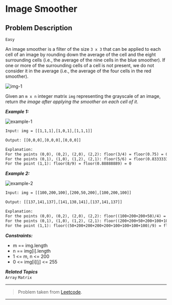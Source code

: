 # Image Smoother

## Problem Description
`Easy`

An image smoother is a filter of the size `3 x 3` that can be applied to each cell of an image by rounding down the average of the cell and the eight surrounding cells (i.e., the average of the nine cells in the blue smoother). If one or more of the surrounding cells of a cell is not present, we do not consider it in the average (i.e., the average of the four cells in the red smoother).

![img-1](https://assets.leetcode.com/uploads/2021/05/03/smoother-grid.jpg)

Given an `m x n` integer matrix `img` representing the grayscale of an image, return *the image after applying the smoother on each cell of it*.

***Example 1:***

![example-1](https://assets.leetcode.com/uploads/2021/05/03/smooth-grid.jpg)

```txt
Input: img = [[1,1,1],[1,0,1],[1,1,1]]

Output: [[0,0,0],[0,0,0],[0,0,0]]

Explanation:
For the points (0,0), (0,2), (2,0), (2,2): floor(3/4) = floor(0.75) = 0
For the points (0,1), (1,0), (1,2), (2,1): floor(5/6) = floor(0.83333333) = 0
For the point (1,1): floor(8/9) = floor(0.88888889) = 0
```

***Example 2:***

![example-2](https://assets.leetcode.com/uploads/2021/05/03/smooth2-grid.jpg)

```txt
Input: img = [[100,200,100],[200,50,200],[100,200,100]]

Output: [[137,141,137],[141,138,141],[137,141,137]]

Explanation:
For the points (0,0), (0,2), (2,0), (2,2): floor((100+200+200+50)/4) = floor(137.5) = 137
For the points (0,1), (1,0), (1,2), (2,1): floor((200+200+50+200+100+100)/6) = floor(141.666667) = 141
For the point (1,1): floor((50+200+200+200+200+100+100+100+100)/9) = floor(138.888889) = 138
```

***Constraints:***

* m == img.length
* n == img[i].length
* 1 <= m, n <= 200
* 0 <= img[i][j] <= 255

***Related Topics*** <br>
`Array` `Matrix`

---

> Problem taken from [Leetcode](https://leetcode.com/problems/image-smoother/description/).

---
